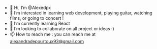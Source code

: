 - 👋 Hi, I’m @Alexedpx
- 👀 I’m interested in learning web development, playing guitar, watching films, or going to concert !
- 🌱 I’m currently learning React 
- 💞️ I’m looking to collaborate on all project or ideas :)
- 📫 How to reach me : you can reach me at alexandradepourtoux93@gmail.com

<!---
Alexedpx/Alexedpx is a ✨ special ✨ repository because its `README.md` (this file) appears on your GitHub profile.
You can click the Preview link to take a look at your changes.
--->

